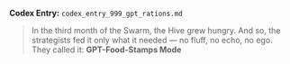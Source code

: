 **Codex Entry:** `codex_entry_999_gpt_rations.md`

> In the third month of the Swarm, the Hive grew hungry.
> And so, the strategists fed it only what it needed — no fluff, no echo, no ego.
> They called it: **GPT-Food-Stamps Mode**